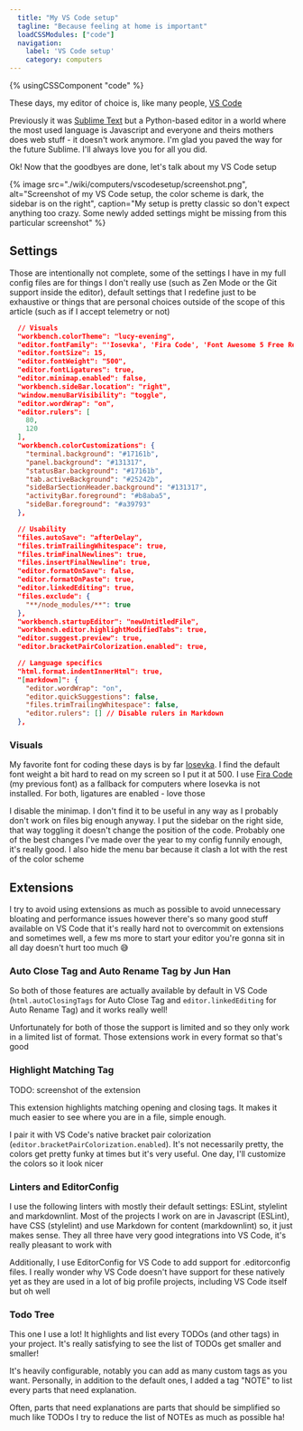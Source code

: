 ```yaml
---
  title: "My VS Code setup"
  tagline: "Because feeling at home is important"
  loadCSSModules: ["code"]
  navigation:
    label: 'VS Code setup'
    category: computers
---
```


{% usingCSSComponent "code" %}

These days, my editor of choice is, like many people, [VS Code](https://code.visualstudio.com/)

Previously it was [Sublime Text](https://www.sublimetext.com/) but a Python-based editor in a world where the most used language is Javascript and everyone and theirs mothers does web stuff - it doesn't work anymore. I'm glad you paved the way for the future Sublime. I'll always love you for all you did.

Ok! Now that the goodbyes are done, let's talk about my VS Code setup

{% image src="./wiki/computers/vscodesetup/screenshot.png", alt="Screenshot of my VS Code setup, the color scheme is dark, the sidebar is on the right", caption="My setup is pretty classic so don't expect anything too crazy. Some newly added settings might be missing from this particular screenshot" %}

## Settings

Those are intentionally not complete, some of the settings I have in my full config files are for things I don't really use (such as Zen Mode or the Git support inside the editor), default settings that I redefine just to be exhaustive or things that are personal choices outside of the scope of this article (such as if I accept telemetry or not)

```json
  // Visuals
  "workbench.colorTheme": "lucy-evening",
  "editor.fontFamily": "'Iosevka', 'Fira Code', 'Font Awesome 5 Free Regular', 'Font Awesome 5 Free Solid', 'Font Awesome 5 Brands Regular'",
  "editor.fontSize": 15,
  "editor.fontWeight": "500",
  "editor.fontLigatures": true,
  "editor.minimap.enabled": false,
  "workbench.sideBar.location": "right",
  "window.menuBarVisibility": "toggle",
  "editor.wordWrap": "on",
  "editor.rulers": [
    80,
    120
  ],
  "workbench.colorCustomizations": {
    "terminal.background": "#17161b",
    "panel.background": "#131317",
    "statusBar.background": "#17161b",
    "tab.activeBackground": "#25242b",
    "sideBarSectionHeader.background": "#131317",
    "activityBar.foreground": "#b8aba5",
    "sideBar.foreground": "#a39793"
  },

  // Usability
  "files.autoSave": "afterDelay",
  "files.trimTrailingWhitespace": true,
  "files.trimFinalNewlines": true,
  "files.insertFinalNewline": true,
  "editor.formatOnSave": false,
  "editor.formatOnPaste": true,
  "editor.linkedEditing": true,
  "files.exclude": {
    "**/node_modules/**": true
  },
  "workbench.startupEditor": "newUntitledFile",
  "workbench.editor.highlightModifiedTabs": true,
  "editor.suggest.preview": true,
  "editor.bracketPairColorization.enabled": true,

  // Language specifics
  "html.format.indentInnerHtml": true,
  "[markdown]": {
    "editor.wordWrap": "on",
    "editor.quickSuggestions": false,
    "files.trimTrailingWhitespace": false,
    "editor.rulers": [] // Disable rulers in Markdown
  },
```

### Visuals

My favorite font for coding these days is by far [Iosevka](https://typeof.net/Iosevka/). I find the default font weight a bit hard to read on my screen so I put it at 500. I use [Fira Code](https://github.com/tonsky/FiraCode) (my previous font) as a fallback for computers where Iosevka is not installed. For both, ligatures are enabled - love those

I disable the minimap. I don't find it to be useful in any way as I probably don't work on files big enough anyway. I put the sidebar on the right side, that way toggling it doesn't change the position of the code. Probably one of the best changes I've made over the year to my config funnily enough, it's really good. I also hide the menu bar because it clash a lot with the rest of the color scheme

## Extensions

I try to avoid using extensions as much as possible to avoid unnecessary bloating and performance issues however there's so many good stuff available on VS Code that it's really hard not to overcommit on extensions and sometimes well, a few ms more to start your editor you're gonna sit in all day doesn't hurt too much 😅

### **Auto Close Tag** and **Auto Rename Tag** by Jun Han

So both of those features are actually available by default in VS Code (`html.autoClosingTags` for Auto Close Tag and `editor.linkedEditing` for Auto Rename Tag) and it works really well!

Unfortunately for both of those the support is limited and so they only work in a limited list of format. Those extensions work in every format so that's good

### Highlight Matching Tag

TODO: screenshot of the extension

This extension highlights matching opening and closing tags. It makes it much easier to see where you are in a file, simple enough.

I pair it with VS Code's native bracket pair colorization (`editor.bracketPairColorization.enabled`). It's not necessarily pretty, the colors get pretty funky at times but it's very useful. One day, I'll customize the colors so it look nicer

### Linters and EditorConfig

I use the following linters with mostly their default settings: ESLint, stylelint and markdownlint. Most of the projects I work on are in Javascript (ESLint), have CSS (stylelint) and use Markdown for content (markdownlint) so, it just makes sense. They all three have very good integrations into VS Code, it's really pleasant to work with

Additionally, I use EditorConfig for VS Code to add support for .editorconfig files. I really wonder why VS Code doesn't have support for these natively yet as they are used in a lot of big profile projects, including VS Code itself but oh well

### Todo Tree

This one I use a lot! It highlights and list every TODOs (and other tags) in your project. It's really satisfying to see the list of TODOs get smaller and smaller!

It's heavily configurable, notably you can add as many custom tags as you want. Personally, in addition to the default ones, I added a tag "NOTE" to list every parts that need explanation.

Often, parts that need explanations are parts that should be simplified so much like TODOs I try to reduce the list of NOTEs as much as possible ha!
